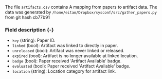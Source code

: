 The file `artifacts.csv` contains A mapping from papers to artifact data.
The data was generated by `/home/eitan/Dropbox/sysconf/src/gather_papers.py` from git hash cb77b91


### Field description {-}

  * `key` (string): Paper ID.
  * `linked` (bool): Artifact was linked to directly in paper.
  * `unreleased` (bool): Artifact was never linked or released.
  * `expired` (bool): Artifact is no longer available at linked location.
  * `badge` (bool): Paper received 'Artifact Available' badge.
  * `evaluated` (bool): Paper received 'Artifact Available' badge.
  * `location` (string): Location category for artifact link.
